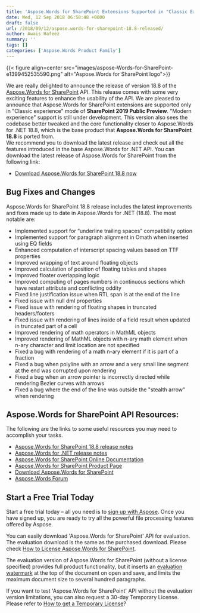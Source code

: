 ```yaml
---
title: 'Aspose.Words for SharePoint Extensions Supported in "Classic Experience" Mode of SharePoint 2019 Public Preview'
date: Wed, 12 Sep 2018 06:58:48 +0000
draft: false
url: /2018/09/12/aspose.words-for-sharepoint-18.8-released/
author: Awais Hafeez
summary: ''
tags: []
categories: ['Aspose.Words Product Family']
---
```




{{< figure align=center src="images/aspose-Words-for-SharePoint-e1399452535590.png" alt="Aspose.Words for SharePoint logo">}}


We are really delighted to announce the release of version 18.8 of the [Aspose.Words for SharePoint][1] API. This release comes with some very exciting features to enhance the usability of the API. We are pleased to announce that Aspose.Words for SharePoint extensions are supported only in "Classic experience" mode of **SharePoint 2019 Public Preview**. "Modern experience" support is still under development. This version also sees the codebase better tweaked and the core functionality closer to Aspose.Words for .NET 18.8, which is the base product that **Aspose.Words for SharePoint 18.8** is ported from.  
We recommend you to download the latest release and check out all the features introduced in the base Aspose.Words for .NET API. You can download the latest release of Aspose.Words for SharePoint from the following link:

*   [Download Aspose.Words for SharePoint 18.8 now][2]

## Bug Fixes and Changes

Aspose.Words for SharePoint 18.8 release includes the latest improvements and fixes made up to date in Aspose.Words for .NET (18.8). The most notable are:

*   Implemented support for “underline trailing spaces” compatibility option
*   Implemented support for paragraph alignment in Omath when inserted using EQ fields
*   Enhanced computation of interscript spacing values based on TTF properties
*   Improved wrapping of text around floating objects
*   Improved calculation of position of floating tables and shapes
*   Improved floater overlapping logic
*   Improved computing of pages numbers in continuous sections which have restart attribute and conflicting oddity
*   Fixed line justification issue when RTL span is at the end of the line
*   Fixed issue with null dml properties
*   Fixed issue with rendering of floating shapes in truncated headers/footers
*   Fixed issue with rendering of lines inside of a field result when updated in truncated part of a cell
*   Improved rendering of math operators in MathML objects
*   Improved rendering of MathML objects with n-ary math element when n-ary character and limit location are not specified
*   Fixed a bug with rendering of a math n-ary element if it is part of a fraction
*   Fixed a bug when polyline with an arrow and a very small line segment at the end was corrupted upon rendering
*   Fixed a bug when an arrow pointer is incorrectly directed while rendering Bezier curves with arrows
*   Fixed a bug where the end of the line was outside the "stealth arrow" when rendering

## Aspose.Words for SharePoint API Resources:

The following are the links to some useful resources you may need to accomplish your tasks.

*   [Aspose.Words for SharePoint 18.8 release notes][3]
*   [Aspose.Words for .NET release notes][4]
*   [Aspose.Words for SharePoint Online Documentation][5]
*   [Aspose.Words for SharePoint Product Page][6]
*   [Download Aspose.Words for SharePoint][7]
*   [Aspose.Words Forum][8]

## Start a Free Trial Today

Start a free trial today – all you need is to [sign up with Aspose][9]. Once you have signed up, you are ready to try all the powerful file processing features offered by Aspose.

You can easily download 'Aspose.Words for SharePoint' API for evaluation. The evaluation download is the same as the purchased download. Please check [How to License Aspose.Words for SharePoint][10].

The evaluation version of Aspose.Words for SharePoint (without a license specified) provides full product functionality, but it inserts an [evaluation watermark][11] at the top of the document on open and save, and limits the maximum document size to several hundred paragraphs.

If you want to test 'Aspose.Words for SharePoint' API without the evaluation version limitations, you can also request a 30-day Temporary License. Please refer to [How to get a Temporary License][12]?




[1]: https://products.aspose.com/words/sharepoint
[2]: https://downloads.aspose.com/words/sharepoint/new-releases/aspose.words-for-sharepoint-18.8/
[3]: https://docs.aspose.com/display/wordssharepoint/Aspose.Words+for+SharePoint+18.8+Release+Notes
[4]: https://docs.aspose.com/display/wordsnet/Aspose.Words+for+.NET
[5]: https://docs.aspose.com/display/wordssharepoint
[6]: https://products.aspose.com/words/sharepoint
[7]: https://downloads.aspose.com/words/sharepoint
[8]: https://forum.aspose.com/c/words
[9]: https://www.aspose.com/
[10]: https://docs.aspose.com/words/sharepoint/license-aspose-words-for-sharepoint/
[11]: https://docs.aspose.com/words/sharepoint/evaluate-aspose-words-for-sharepoint/
[12]: https://purchase.aspose.com/temporary-license




